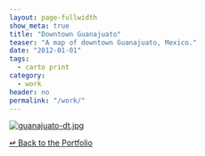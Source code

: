 ```yaml
---
layout: page-fullwidth
show_meta: true
title: "Downtown Guanajuato"
teaser: "A map of downtown Guanajuato, Mexico."
date: "2012-01-01"
tags:
  - carto print 
category:
  - work
header: no
permalink: "/work/"
---
```





  <a href="{{site.url}}{{site.baseurl}}/images/guanajuato-dt.jpg" target="_blank">
    <img class="portfolio" src="{{site.url}}{{site.baseurl}}/images/guanajuato-dt.jpg" alt="guanajuato-dt.jpg">
  </a>



[<span class="back-arrow">&#8619;</span> Back to the Portfolio](/work/work.md)